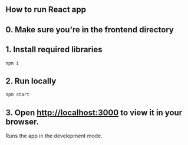 ## How to run React app

## 0. Make sure you're in the frontend directory

## 1. Install required libraries

```
npm i
```

## 2. Run locally

```
npm start
```

## 3. Open [http://localhost:3000](http://localhost:3000) to view it in your browser.

Runs the app in the development mode.
